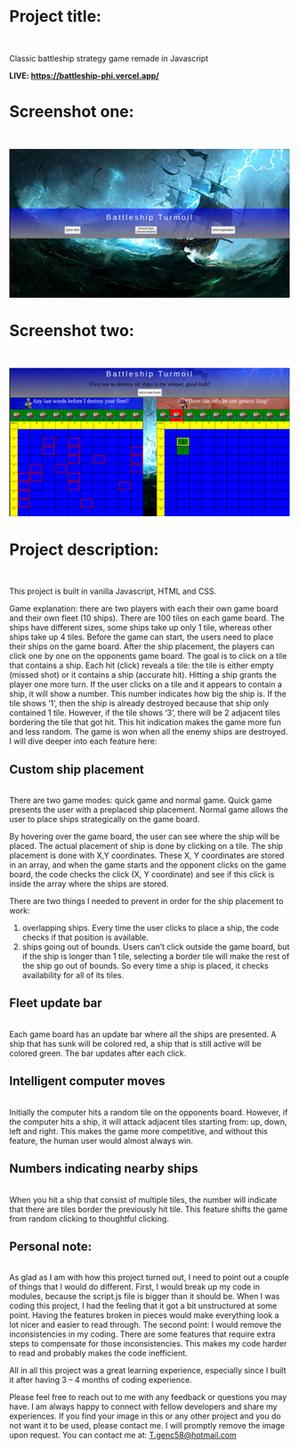 <h1>Project title:</h1><br>

Classic battleship strategy game remade in Javascript<br>

<strong> LIVE: https://battleship-phi.vercel.app/ </strong><br>

<h1>Screenshot one:</h1><br> 

![homepage](https://raw.githubusercontent.com/HRDTS/Battleship/main/img/battleshipss1.png)

<h1>Screenshot two: </h1><br> 

![gameplay](https://raw.githubusercontent.com/HRDTS/Battleship/main/img/battleshipss2.png)


<h1>Project description:</h1><br>

This project is built in vanilla Javascript, HTML and CSS. 

Game explanation: there are two players with each their own game board and their own fleet (10 ships). There are 100 tiles on each game board.  The ships have different sizes, some ships take up only 1 tile, whereas other ships take up 4 tiles. Before the game can start, the users need to place their ships on the game board.  After the ship placement, the players can click one by one on the opponents game board. The goal is to click on a tile that contains a ship. Each hit (click) reveals a tile: the tile is either empty (missed shot) or it contains a ship (accurate hit). Hitting a ship grants the player one more turn.
If the user clicks on a tile and it appears to contain a ship, it will show a number. This number indicates how big the ship is. If the tile shows ‘1’, then the ship is already destroyed because that ship only contained 1 tile. However, if the tile shows ‘3’, there will be 2 adjacent tiles bordering the tile that got hit. This hit indication makes the game more fun and less random.
The game is won when all the enemy ships are destroyed.
I will dive deeper into each feature here:

<h2>Custom ship placement</h2><br>
There are two game modes: quick game and normal game. Quick game presents the user with a preplaced ship placement. Normal game allows the user to place ships strategically on the game board.  

By hovering over the game board, the user can see where the ship will be placed. The actual placement of ship is done by clicking on a tile. The ship placement is done with X,Y coordinates. These X, Y coordinates are stored in an array, and when the game starts and the opponent clicks on the game board, the code checks the click (X, Y coordinate) and see if this click is inside the array where the ships are stored.

There are two things I needed to prevent in order for the ship placement to work:
1. overlapping ships. Every time the user clicks to place a ship, the code checks if that position is available. 
2. ships going out of bounds. Users can’t click outside the game board, but if the ship is longer than 1 tile, selecting a border tile will make the rest of the ship go out of bounds. So every time a ship is placed, it checks availability for all of its tiles.

<h2>Fleet update bar</h2><br>
Each game board has an update bar where all the ships are presented. A ship that has sunk will be colored red, a ship that is still active will be colored green. The bar updates after each click.

<h2>Intelligent computer moves</h2><br>
Initially the computer hits a random tile on the opponents board. However, if the computer hits a ship, it will attack adjacent tiles starting from: up, down, left and right. This makes the game more competitive, and without this feature, the human user would almost always win.
<h2>Numbers indicating nearby ships</h2><br> 
When you hit a ship that consist of multiple tiles, the number will indicate that there are tiles border the previously hit tile. This feature shifts the game from random clicking to thoughtful clicking.
<h2>Personal note:</h2><br>
As glad as I am with how this project turned out, I need to point out a couple of things that I would do different. First, I would break up my code in modules, because the script.js file is bigger than it should be. When I was coding this project, I had the feeling that it got a bit unstructured at some point. Having the features broken in pieces would make everything look a lot nicer and easier to read through.  The second point: I would remove the inconsistencies in my coding. There are some features that require extra steps to compensate for those inconsistencies. This makes my code harder to read and probably makes the code inefficient.

All in all this project was a great learning experience, especially since I built it after having 3 – 4 months of coding experience.

Please feel free to reach out to me with any feedback or questions you may have. I am always happy to connect with fellow developers and share my experiences. 
If you find your image in this or any other project and you do not want it to be used, please contact me. I will promptly remove the image upon request.
You can contact me at: T.genc58@hotmail.com


